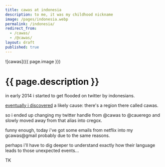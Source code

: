 ```yaml
---
title: cawas at indonesia
description: to me, it was my childhood nickname
image: /pages/indonesia.webp
permalink: /indonesia/
redirect_from:
  - /cawas/
  - /@cawas/
layout: draft
published: true
---
```


![cawas]({{ page.image }})

# {{ page.description }}

in early 2014 i started to get flooded on twitter by indonesians.

[eventually i discovered](https://www.quora.com/What-are-your-weirdest-Twitter-stories/answer/cregox) a likely cause: there's a region there called cawas.

so i ended up changing my twitter handle from @cawas to @cauerego and slowly moved away from that alias into cregox.

funny enough, today i've got some emails from netflix into my gcawas@gmail probably due to the same reasons.

perhaps i'll have to dig deeper to understand exactly how their language leads to those unexpected events...

TK
